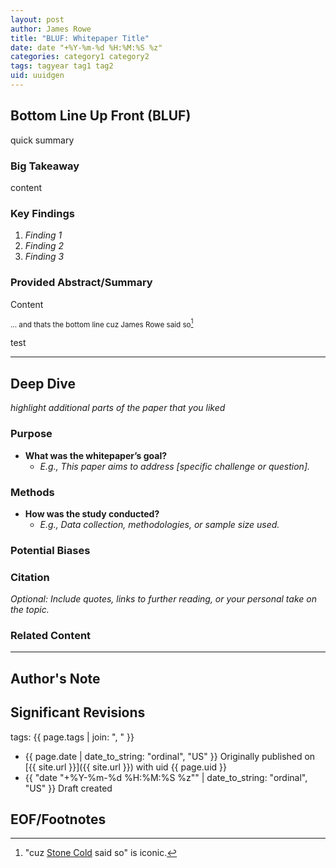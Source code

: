 ```yaml
---
layout: post
author: James Rowe
title: "BLUF: Whitepaper Title"
date: date "+%Y-%m-%d %H:%M:%S %z"
categories: category1 category2
tags: tagyear tag1 tag2
uid: uuidgen
---
```


## Bottom Line Up Front (BLUF)

quick summary

### Big Takeaway

content

### Key Findings

1. *Finding 1*
2. *Finding 2*
3. *Finding 3*

### Provided Abstract/Summary

Content


<small>... and thats the bottom line cuz James Rowe said so[^316]</small>


test

---

## Deep Dive

*highlight additional parts of the paper that you liked*

### Purpose
- **What was the whitepaper’s goal?**
  - *E.g., This paper aims to address [specific challenge or question].*

### Methods
- **How was the study conducted?**  
  - *E.g., Data collection, methodologies, or sample size used.*

### Potential Biases


### Citation

*Optional: Include quotes, links to further reading, or your personal take on the topic.*

### Related Content

---

## Author's Note

## Significant Revisions

tags: {{ page.tags | join: ", " }} <!-- todo move this somewhere -->

- {{ page.date | date_to_string: "ordinal", "US" }} Originally published on [{{ site.url }}]({{ site.url }}) with uid {{ page.uid }}
- {{ "date "+%Y-%m-%d %H:%M:%S %z"" | date_to_string: "ordinal", "US" }} Draft created

## EOF/Footnotes

[^316]: "cuz [Stone Cold](https://en.wikipedia.org/wiki/Stone_Cold_Steve_Austin) said so" is iconic.